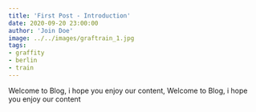 ```yaml
---
title: 'First Post - Introduction'
date: 2020-09-20 23:00:00
author: 'Join Doe'
image: ../../images/graftrain_1.jpg
tags:
- graffity
- berlin
- train
---
```


Welcome to Blog, i hope you enjoy our content, Welcome to Blog, i hope you enjoy our content